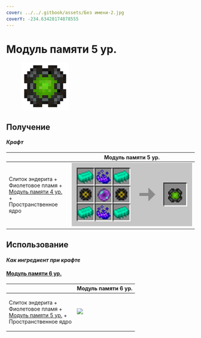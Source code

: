 ```yaml
---
cover: ../../.gitbook/assets/Без имени-2.jpg
coverY: -234.63428174878555
---
```


# Модуль памяти 5 ур.

<figure><img src="../../.gitbook/assets/4096k_128.png" alt=""><figcaption></figcaption></figure>

## Получение

#### _Крафт_

|                                                                                                                                       |  Модуль памяти 5 ур.                 |
| ------------------------------------------------------------------------------------------------------------------------------------- | ------------------------------------ |
| <p>Слиток эндерита +<br>Фиолетовое пламя +<br><a href="modul-pamyati-4-ur..md">Модуль памяти 4 ур.</a> +<br>Пространственное ядро</p> | ![](../../.gitbook/assets/4096k.png) |

## Использование

#### _Как ингредиент при крафте_

#### [Модуль памяти 6 ур.](modul-pamyati-6-ur..md)

|                                                                                                                                       | Модуль памяти 6 ур.                           |
| ------------------------------------------------------------------------------------------------------------------------------------- | --------------------------------------------- |
| <p>Слиток эндерита +<br>Фиолетовое пламя +<br><a href="modul-pamyati-5-ur..md">Модуль памяти 5 ур.</a> +<br>Пространственное ядро</p> | ![](../../.gitbook/assets/262144k\_fluid.png) |
